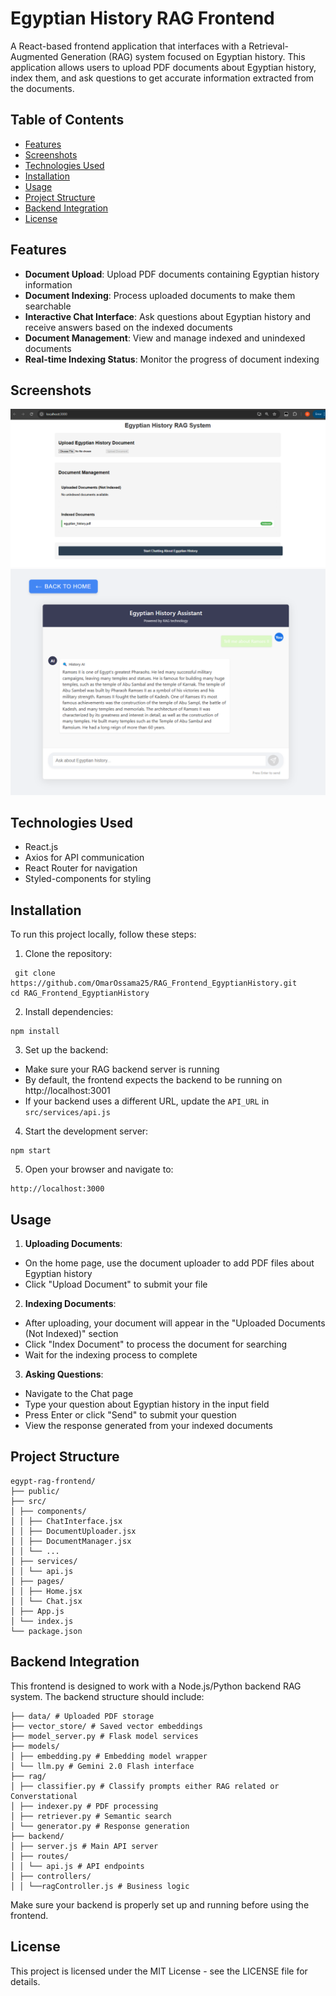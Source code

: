 # Egyptian History RAG Frontend

A React-based frontend application that interfaces with a Retrieval-Augmented Generation (RAG) system focused on Egyptian history. This application allows users to upload PDF documents about Egyptian history, index them, and ask questions to get accurate information extracted from the documents.

## Table of Contents

- [Features](#features)
- [Screenshots](#screenshots)
- [Technologies Used](#technologies-used)
- [Installation](#installation)
- [Usage](#usage)
- [Project Structure](#project-structure)
- [Backend Integration](#backend-integration)
- [License](#license)

## Features

- **Document Upload**: Upload PDF documents containing Egyptian history information
- **Document Indexing**: Process uploaded documents to make them searchable
- **Interactive Chat Interface**: Ask questions about Egyptian history and receive answers based on the indexed documents
- **Document Management**: View and manage indexed and unindexed documents
- **Real-time Indexing Status**: Monitor the progress of document indexing

## Screenshots

![Homepage](https://github.com/OmarOssama25/RAG_Frontend_EgyptianHistory/blob/main/Home_EgyptianHistory.png)
![Chat Interface](https://github.com/OmarOssama25/RAG_Frontend_EgyptianHistory/blob/main/Chat_EgyptianHistory.png)

## Technologies Used

- React.js
- Axios for API communication
- React Router for navigation
- Styled-components for styling

## Installation

To run this project locally, follow these steps:

1. Clone the repository:
```
 git clone https://github.com/OmarOssama25/RAG_Frontend_EgyptianHistory.git
cd RAG_Frontend_EgyptianHistory
```

2. Install dependencies:
```
npm install
```

3. Set up the backend:
- Make sure your RAG backend server is running
- By default, the frontend expects the backend to be running on http://localhost:3001
- If your backend uses a different URL, update the `API_URL` in `src/services/api.js`

4. Start the development server:
```
npm start
```
5. Open your browser and navigate to:
```
http://localhost:3000
```

## Usage

1. **Uploading Documents**:
- On the home page, use the document uploader to add PDF files about Egyptian history
- Click "Upload Document" to submit your file

2. **Indexing Documents**:
- After uploading, your document will appear in the "Uploaded Documents (Not Indexed)" section
- Click "Index Document" to process the document for searching
- Wait for the indexing process to complete

3. **Asking Questions**:
- Navigate to the Chat page
- Type your question about Egyptian history in the input field
- Press Enter or click "Send" to submit your question
- View the response generated from your indexed documents

## Project Structure
```
egypt-rag-frontend/
├── public/
├── src/
│ ├── components/
│ │ ├── ChatInterface.jsx
│ │ ├── DocumentUploader.jsx
│ │ ├── DocumentManager.jsx
│ │ └── ...
│ ├── services/
│ │ └── api.js
│ ├── pages/
│ │ ├── Home.jsx
│ │ └── Chat.jsx
│ ├── App.js
│ └── index.js
└── package.json
```

## Backend Integration

This frontend is designed to work with a Node.js/Python backend RAG system. The backend structure should include:

```
├── data/ # Uploaded PDF storage
├── vector_store/ # Saved vector embeddings
├── model_server.py # Flask model services
├── models/
│ ├── embedding.py # Embedding model wrapper
│ └── llm.py # Gemini 2.0 Flash interface
├── rag/
│ ├── classifier.py # Classify prompts either RAG related or Converstational
│ ├── indexer.py # PDF processing
│ ├── retriever.py # Semantic search
│ └── generator.py # Response generation
├── backend/
│ ├── server.js # Main API server
│ ├── routes/
│ │ └── api.js # API endpoints
│ ├── controllers/
│ │ └──ragController.js # Business logic
```

Make sure your backend is properly set up and running before using the frontend.

## License

This project is licensed under the MIT License - see the LICENSE file for details.
